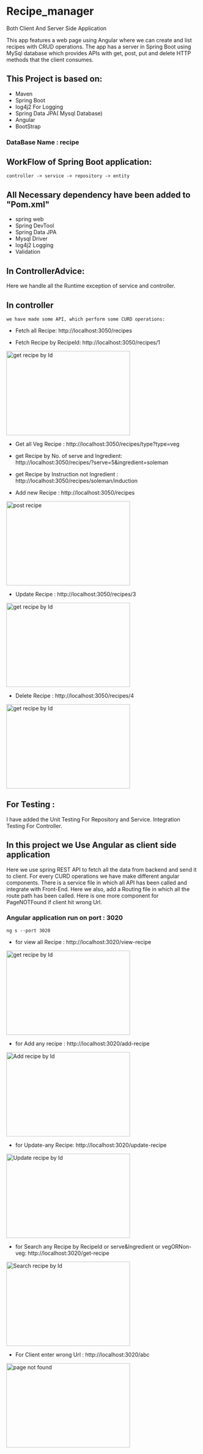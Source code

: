 # Recipe_manager
Both Client And Server Side Application

This app features a web page using Angular where we can create and list recipes with CRUD operations. 
The app has a server in Spring Boot using MySql database which provides APIs with get, post, put and delete HTTP methods that the client consumes.

## This Project is based on:
* Maven
* Spring Boot
* log4j2 For Logging
* Spring Data JPA( Mysql Database)
* Angular
* BootStrap

### DataBase Name : **recipe**

## WorkFlow of Spring Boot application:
``` controller -> service -> repository -> entity ```

## All Necessary dependency have been added to "Pom.xml"

* spring web
* Spring DevTool
* Spring Data JPA
* Mysql Driver
* log4j2 Logging
* Validation

## In ControllerAdvice:

Here we handle all the Runtime exception of service and controller.

## In controller
``` we have made some API, which perform some CURD operations: ```

* Fetch all Recipe: http://localhost:3050/recipes

* Fetch Recipe by RecipeId: http://localhost:3050/recipes/1

<img src="./demo_pic/get1Recipe.png" alt="get recipe by Id" width="80%" height="220px"/>

* Get all Veg Recipe : http://localhost:3050/recipes/type?type=veg

* get Recipe by No. of serve and Ingredient: http://localhost:3050/recipes/?serve=5&ingredient=soleman

* get Recipe by Instruction not Ingredient : http://localhost:3050/recipes/soleman/induction

* Add new Recipe :  http://localhost:3050/recipes

<img src="./demo_pic/postRecipe.png" alt="post recipe" width="80%" height="220px"/>

* Update Recipe : http://localhost:3050/recipes/3

<img src="./demo_pic/putRecipe.png" alt="get recipe by Id" width="80%" height="220px"/>

* Delete Recipe : http://localhost:3050/recipes/4

<img src="./demo_pic/deleteRecipe.png" alt="get recipe by Id" width="80%" height="220px"/>

## For Testing :
I have added the Unit Testing For Repository and Service. Integration Testing For Controller.

## In this project we Use Angular as client side application

Here we use spring REST API to fetch all the data from backend and send it to client. For every CURD operations we have make different angular components. There is a service file in which all API has been called and integrate with Front-End. Here we also, add a Routing file in which all the route path has been called. Here is one more component for PageNOTFound if client hit wrong Url.

### Angular application run on port : 3020
``` ng s --port 3020 ```
* for view all Recipe : http://localhost:3020/view-recipe

<img src="./demo_pic/viewRecipeUi.png" alt="get recipe by Id" width="80%" height="220px"/>

* for Add any recipe : http://localhost:3020/add-recipe

<img src="./demo_pic/addRecipe.png" alt="Add recipe by Id" width="80%" height="220px"/>

* for Update-any Recipe: http://localhost:3020/update-recipe

<img src="./demo_pic/upadteRecipe.png" alt="Update recipe by Id" width="80%" height="220px"/>

* for Search any Recipe by RecipeId or serve&Ingredient or vegORNon-veg: http://localhost:3020/get-recipe

<img src="./demo_pic/serchRecipe.png" alt="Search recipe by Id" width="80%" height="220px"/> 

* For Client enter wrong Url : http://localhost:3020/abc

<img src="./demo_pic/pagenotfound.png" alt="page not found" width="80%" height="220px"/>